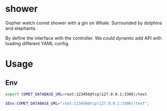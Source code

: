 # shower
Gopher watch comet shower with a gin on Whale. Surrounded by dolphins and elephants.

By define the interface with the controller. We could dynamic add API with loading different YAML config.

# Usage

## Env
```bash
export COMET_DATABASE_URL=root:123456@tcp(127.0.0.1:3306)/test
```
```powershell
$Env:COMET_DATABASE_URL="root:123456@tcp(127.0.0.1:3306)/test";
```